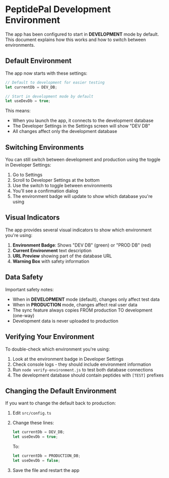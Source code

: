 # PeptidePal Development Environment

The app has been configured to start in **DEVELOPMENT** mode by default. This document explains how this works and how to switch between environments.

## Default Environment

The app now starts with these settings:

```typescript
// Default to development for easier testing
let currentDb = DEV_DB;

// Start in development mode by default
let useDevDb = true;
```

This means:
- When you launch the app, it connects to the development database
- The Developer Settings in the Settings screen will show "DEV DB"
- All changes affect only the development database

## Switching Environments

You can still switch between development and production using the toggle in Developer Settings:

1. Go to Settings
2. Scroll to Developer Settings at the bottom
3. Use the switch to toggle between environments
4. You'll see a confirmation dialog
5. The environment badge will update to show which database you're using

## Visual Indicators

The app provides several visual indicators to show which environment you're using:

1. **Environment Badge**: Shows "DEV DB" (green) or "PROD DB" (red)
2. **Current Environment** text description
3. **URL Preview** showing part of the database URL
4. **Warning Box** with safety information

## Data Safety

Important safety notes:

- When in **DEVELOPMENT** mode (default), changes only affect test data
- When in **PRODUCTION** mode, changes affect real user data
- The sync feature always copies FROM production TO development (one-way)
- Development data is never uploaded to production

## Verifying Your Environment

To double-check which environment you're using:

1. Look at the environment badge in Developer Settings
2. Check console logs - they should include environment information
3. Run `node verify-environment.js` to test both database connections
4. The development database should contain peptides with `[TEST]` prefixes

## Changing the Default Environment

If you want to change the default back to production:

1. Edit `src/config.ts`
2. Change these lines:
   ```typescript
   let currentDb = DEV_DB;
   let useDevDb = true;
   ```
   
   To:
   ```typescript
   let currentDb = PRODUCTION_DB;
   let useDevDb = false;
   ```
3. Save the file and restart the app